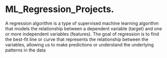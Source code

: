 # ML_Regression_Projects.

A regression algorithm is a type of supervised machine learning algorithm that models the relationship between a dependent variable (target) and one or more independent variables (features). The goal of regression is to find the best-fit line or curve that represents the relationship between the variables, allowing us to make predictions or understand the underlying patterns in the data
